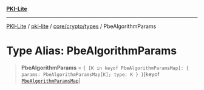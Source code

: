 [**PKI-Lite**](../../../../../README.md)

---

[PKI-Lite](../../../../../README.md) / [pki-lite](../../../../README.md) / [core/crypto/types](../README.md) / PbeAlgorithmParams

# Type Alias: PbeAlgorithmParams

> **PbeAlgorithmParams** = `{ [K in keyof PbeAlgorithmParamsMap]: { params: PbeAlgorithmParamsMap[K]; type: K } }`\[keyof [`PbeAlgorithmParamsMap`](../interfaces/PbeAlgorithmParamsMap.md)\]
